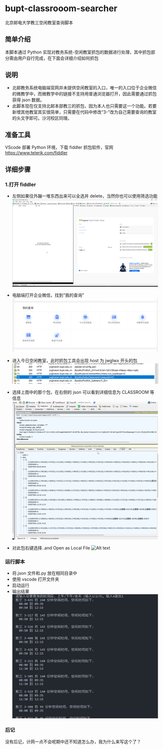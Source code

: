 # bupt-classrooom-searcher

北京邮电大学教三空闲教室查询脚本

## 简单介绍

本脚本通过 Python 实现对教务系统-空闲教室抓包的数据进行处理，其中抓包部分需由用户自行完成，在下面会详细介绍如何抓包

## 说明

- 北邮教务系统电脑端官网并未提供空闲教室的入口，唯一的入口位于企业微信的微教学中，而微教学中的链接不支持用普通浏览器打开，因此需要通过抓包获得 json 数据。
- 此脚本现在仅支持北邮本部教三的抓包，因为本人也只需要这一个功能。若要新增其他教室其实很简单，只需要在代码中修改“3-”改为自己需要查询的教室的头文字即可。沙河校区同理。

## 准备工具

VScode 部署 Python 环境，下载 fiddler 抓包软件，官网<https://www.telerik.com/fiddler>

## 详细步骤

### 1.打开 fiddler

- 左侧如果往外蹦一堆东西出来可以全选并 delete，当然你也可以使用筛选功能
  ![Alt text](/src/image-1.png)

- 电脑端打开企业微信，找到“我的查询”
  ![Alt text](/src/image-2.png)

- 进入今日空闲教室，此时抓包工具会出现 host 为 jwglwx 开头的包
  ![Alt text](/src/image-3.png)

- 选择上图中的那个包，在右侧的 json 可以看到详细信息为 CLASSROOM 等信息
  ![Alt text](/src/image-4.png)

- 对此包右键选择..and Open as Local File
  ![Alt text](/src/IMG_20231113_105007.jpg)

### 运行脚本

- 将.json 文件和.py 放在相同目录中
- 使用 vscode 打开文件夹
- 启动运行
- 输出结果
  ![Alt text](/src/image-5.png)

### 后记

没有后记，计网一点不会呢期中还不知道怎么办，我为什么来写这个了？
